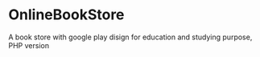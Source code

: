 OnlineBookStore
===============

A book store with google play disign for education and studying purpose, PHP version

